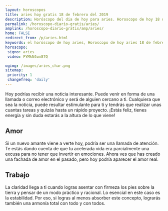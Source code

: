 ```yaml
---
layout: horoscopos
title: aries hoy gratis 18 de febrero del 2019 
description: Horóscopo del dia de hoy para aries. Horoscopo de hoy 18 de febrero del 2019. Las predicciones de amor, trabajo, vida personal gratis.
permalink: /horoscopo-diario-gratis/aries/
amplink: /horoscopo-diario-gratis/amp/aries/
home: FALSE
redirect_from: /p/aries.html
keywords: el horóscopo de hoy aries, Horoscopo de hoy aries 18 de febrero del 2019,horóscopo del día,horoscopo del dia de hoy,horoscopo de hoy,horoscopo de hoy aries,aries hoy,signos zodiacales,horóscopo de hoy,horoscopos de hoy,horoscopo aries hoy,horoscopo de aries de hoy,horóscopo de hoy aries,horoscopos,aries de hoy,los horoscopos de hoy,aries de hoy,aries 18 de febrero del 2019,signos zodiacales 2019, el horoscopo de hoy
horoscopo:
 signo: aries
 video: FYMkN4wn87Q

ogimg: /images/aries_char.png
sitemap:
 priority: 1
 changefreq: 'daily'
---
```



Hoy podrías recibir una noticia interesante. Puede venir en forma de una llamada o correo electrónico y será de alguien cercano a ti. Cualquiera que sea la noticia, puede resultar estimulante para ti y tendrás que realizar unas cuantas tareas y quizás hasta un rápido proyecto. ¡Estás feliz, tienes energía y sin duda estarás a la altura de lo que viene!

## Amor

Si un nuevo amante viene a verte hoy, podría ser una llamada de atención. Te estás dando cuenta de que tu acelerada vida era parcialmente una excusa para no tener que invertir en emociones. Ahora ves que has creado una fachada de amor en el pasado, pero hoy podría aparecer el amor real.

## Trabajo

La claridad llega a ti cuando logras asentar con firmeza los pies sobre la tierra y pensar de un modo práctico y racional. Lo esencial en este caso es la estabilidad. Por eso, si logras al menos absorber este concepto, lograrás también una armonía total con todo y con todos.